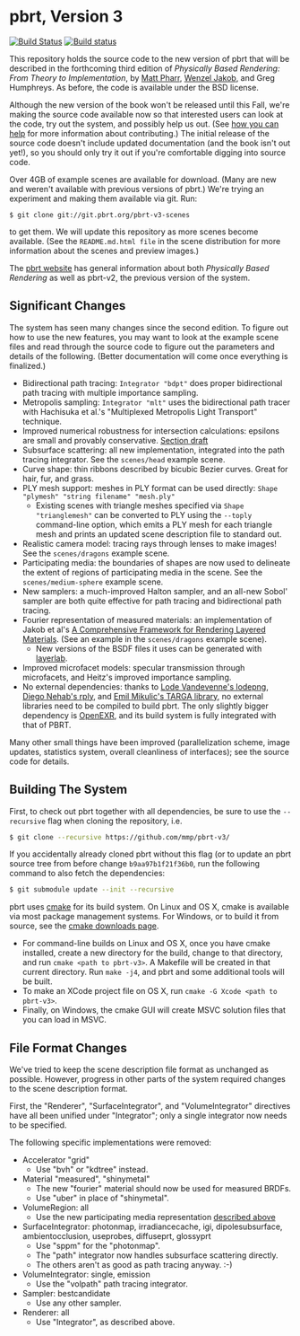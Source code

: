 pbrt, Version 3
===============

[![Build Status](https://travis-ci.org/mmp/pbrt-v3.svg?branch=master)](https://travis-ci.org/mmp/pbrt-v3)
[![Build status](https://ci.appveyor.com/api/projects/status/mlm9g91ejxlcn67s?svg=true)](https://ci.appveyor.com/project/mmp/pbrt-v3)

This repository holds the source code to the new version of pbrt that will
be described in the forthcoming third edition of *Physically Based
Rendering: From Theory to Implementation*, by [Matt
Pharr](http://pharr.org/matt), [Wenzel
Jakob](http://www.mitsuba-renderer.org/~wenzel/), and Greg Humphreys.  As
before, the code is available under the BSD license.

Although the new version of the book won't be released until this Fall,
we're making the source code available now so that interested users can
look at the code, try out the system, and possibly help us out. (See [how
you can help](#how-you-can-help) for more information about contributing.)
The initial release of the source code doesn't include updated
documentation (and the book isn't out yet!), so you should only try it out
if you're comfortable digging into source code.

Over 4GB of example scenes are available for download. (Many are new and
weren't available with previous versions of pbrt.) We're trying an
experiment and making them available via git. Run:
```
$ git clone git://git.pbrt.org/pbrt-v3-scenes
```
to get them. We will update this repository as more scenes become
available. (See the `README.md.html file` in the scene distribution for
more information about the scenes and preview images.)

The [pbrt website](http://pbrt.org) has  general information about
both *Physically Based Rendering* as well as pbrt-v2, the previous version
of the system.

Significant Changes
-------------------

The system has seen many changes since the second edition. To figure out
how to use the new features, you may want to look at the example scene
files and read through the source code to figure out the parameters and
details of the following. (Better documentation will come once everything
is finalized.)

* Bidirectional path tracing: `Integrator "bdpt"` does proper bidirectional
  path tracing with multiple importance sampling.
* Metropolis sampling: `Integrator "mlt"` uses the bidirectional path
  tracer with Hachisuka et al.'s "Multiplexed Metropolis Light Transport"
  technique.
* Improved numerical robustness for intersection calculations: epsilons are
  small and provably conservative. [Section
  draft](http://pbrt.org/fp-error-section.pdf)
* Subsurface scattering: all new implementation, integrated into the path
  tracing integrator.  See the `scenes/head` example scene.
* Curve shape: thin ribbons described by bicubic Bezier curves. Great for
  hair, fur, and grass.
* PLY mesh support: meshes in PLY format can be used directly: `Shape
  "plymesh" "string filename" "mesh.ply"`
  * Existing scenes with triangle meshes specified via `Shape
    "trianglemesh"` can be converted to PLY using the `--toply` command-line
    option, which emits a PLY mesh for each triangle mesh and prints an
    updated scene description file to standard out.
* Realistic camera model: tracing rays through lenses to make images! See
  the `scenes/dragons` example scene.
* Participating media: the boundaries of shapes are now used to delineate
  the extent of regions of participating media in the scene.  See the
  `scenes/medium-sphere` example scene.
* New samplers: a much-improved Halton sampler, and an all-new Sobol'
  sampler are both quite effective for path tracing and bidirectional path
  tracing.
* Fourier representation of measured materials: an implementation of Jakob
  et al's [A Comprehensive Framework for Rendering Layered
  Materials](http://www.cs.cornell.edu/projects/layered-sg14/). (See an
  example in the `scenes/dragons` example scene).
  * New versions of the BSDF files it uses can be generated with 
    [layerlab](https://github.com/wjakob/layerlab).
* Improved microfacet models: specular transmission through microfacets,
  and Heitz's improved importance sampling.
* No external dependencies: thanks to
[Lode Vandevenne's lodepng](http://lodev.org/lodepng/),
[Diego Nehab's rply](http://www.impa.br/~diego/software/rply),
and [Emil Mikulic's TARGA library](http://dmr.ath.cx/gfx/targa/), no
  external libraries need to be compiled to build pbrt.
  The only slightly bigger dependency is [OpenEXR](http://www.openexr.com/),
  and its build system is fully integrated with that of PBRT.

Many other small things have been improved (parallelization scheme, image
updates, statistics system, overall cleanliness of interfaces); see the
source code for details.

Building The System
-------------------

First, to check out pbrt together with all dependencies, be sure to use the ``--recursive`` flag
when cloning the repository, i.e.
```bash
$ git clone --recursive https://github.com/mmp/pbrt-v3/
```
If you accidentally already cloned pbrt without this flag (or to update an
pbrt source tree from before change ``b9aa97b1f21f36b0``, run the following
command to also fetch the dependencies:
```bash
$ git submodule update --init --recursive
```

pbrt uses [cmake](http://www.cmake.org/) for its build system.  On Linux
and OS X, cmake is available via most package management systems.  For
Windows, or to build it from source, see the [cmake downloads
page](http://www.cmake.org/download/).

* For command-line builds on Linux and OS X, once you have cmake installed,
create a new directory for the build, change to that directory, and run
`cmake <path to pbrt-v3>`. A Makefile will be created in that
current directory.  Run `make -j4`, and pbrt and some additional tools will
be built.
* To make an XCode project file on OS X, run `cmake -G Xcode <path to
pbrt-v3>`.
* Finally, on Windows, the cmake GUI will create MSVC solution files that
you can load in MSVC.

File Format Changes
-------------------

We've tried to keep the scene description file format as unchanged as
possible.  However, progress in other parts of the system required changes
to the scene description format.

First, the "Renderer", "SurfaceIntegrator", and "VolumeIntegrator"
directives have all been unified under "Integrator"; only a single
integrator now needs to be specified.

The following specific implementations were removed:

* Accelerator "grid"
  * Use "bvh" or "kdtree" instead.
* Material "measured", "shinymetal"
  * The new "fourier" material should now be used for measured BRDFs.
  * Use "uber" in place of "shinymetal".
* VolumeRegion: all
  * Use the new participating media representation [described above](#significant-changes)
* SurfaceIntegrator: photonmap, irradiancecache, igi, dipolesubsurface,
  ambientocclusion, useprobes, diffuseprt, glossyprt
  * Use "sppm" for the "photonmap".
  * The "path" integrator now handles subsurface scattering directly.
  * The others aren't as good as path tracing anyway. :-)
* VolumeIntegrator: single, emission
  * Use the "volpath" path tracing integrator.
* Sampler: bestcandidate
  * Use any other sampler.
* Renderer: all
  * Use "Integrator", as described above.
